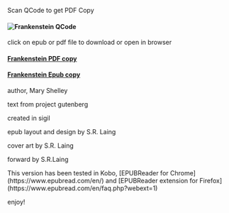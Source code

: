
Scan QCode to get PDF Copy
#### ![Frankenstein QCode](https://github.com/slaing77/frank.github.io/blob/main/qrcode_frank_shelley.com.png)

click on epub or pdf file to download or open in browser
#### [Frankenstein PDF copy](https://github.com/slaing77/frank.github.io/blob/main/Frankenstein%20-%20Shelley%2C%20Mary.pdf)
#### [Frankenstein Epub copy](https://github.com/slaing77/frank.github.io/raw/main/frankenstein.epub)

<p>author, Mary Shelley</p>
<p>text from project gutenberg</p>
<p>created in sigil</p>
<p>epub layout and design by S.R. Laing</p>
<p>cover art by S.R. Laing</p>
<p>forward by S.R.Laing </p>
<p>This version has been tested in Kobo, [EPUBReader for Chrome](https://www.epubread.com/en/) and [EPUBReader extension for Firefox](https://www.epubread.com/en/faq.php?webext=1)</p>
<p> enjoy!</p>
